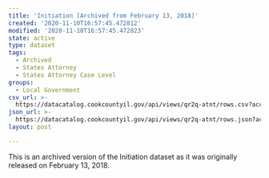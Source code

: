```yaml
---
title: 'Initiation [Archived from February 13, 2018]'
created: '2020-11-10T16:57:45.472812'
modified: '2020-11-10T16:57:45.472823'
state: active
type: dataset
tags:
  - Archived
  - States Attorney
  - States Attorney Case Level
groups:
  - Local Government
csv_url: >-
  https://datacatalog.cookcountyil.gov/api/views/qr2q-atnt/rows.csv?accessType=DOWNLOAD
json_url: >-
  https://datacatalog.cookcountyil.gov/api/views/qr2q-atnt/rows.json?accessType=DOWNLOAD
layout: post

---
```

This is an archived version of the Initiation dataset as it was originally released on February 13, 2018.
